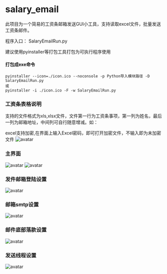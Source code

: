# salary_email

此项目为一个简易的工资条邮箱发送GUI小工具，支持读取excel文件，批量发送工资条邮件。

程序入口： SalaryEmailRun.py

建议使用pyinstaller等打包工具打包为可执行程序使用
#### 打包成exe命令
```
pyinstaller --icon=./icon.ico --noconsole -p Python导入模块路径 -D SalaryEmailRun.py 
或
pyinstaller -i ./icon.ico -F -w SalaryEmailRun.py

```
### 工资条表格说明
支持的文件格式为xls,xlsx文件，文件第一行为工资条事项，第一列为姓名，最后一列为邮箱地址，中间列可自行随意增减。如：

excel支持加密,在界面上输入Excel密码，即可打开加密文件，不输入即为未加密文件
![avatar](static/exc.png)


### 主界面
![avatar](static/mainw1.png)
![avatar](static/mainw2.png)

### 发件邮箱登陆设置
![avatar](static/ac.png)

### 邮箱smtp设置
![avatar](static/smtp.png)

### 邮件底部落款设置
![avatar](static/sign.png)

### 发送线程设置
![avatar](static/th.png)